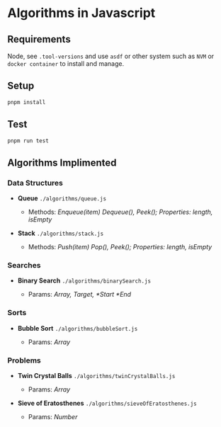 # Algorithms in Javascript

## Requirements
Node, see `.tool-versions` and use `asdf` or other system such as `NVM` or `docker container` to install and manage.

## Setup
```zsh
pnpm install
```

## Test
```zsh
pnpm run test
```
## Algorithms Implimented

### Data Structures

* **Queue** `./algorithms/queue.js`
	
	- Methods: _Enqueue(item) Dequeue(), Peek(); Properties: length, isEmpty_

* **Stack** `./algorithms/stack.js`
	
	- Methods: _Push(item) Pop(), Peek(); Properties: length, isEmpty_

### Searches

* **Binary Search** `./algorithms/binarySearch.js`
	
	- Params: _Array, Target, *Start *End_

### Sorts

* **Bubble Sort** `./algorithms/bubbleSort.js`
	
	- Params: _Array_

### Problems

* **Twin Crystal Balls** `./algorithms/twinCrystalBalls.js`
	
	- Params: _Array_

* **Sieve of Eratosthenes** `./algorithms/sieveOfEratosthenes.js`
	
	- Params: _Number_